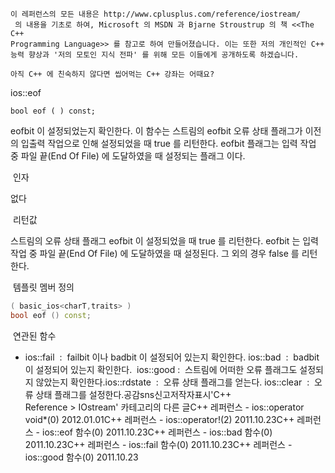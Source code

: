 

```warning
이 레퍼런스의 모든 내용은 http://www.cplusplus.com/reference/iostream/
 의 내용을 기초로 하여, Microsoft 의 MSDN 과 Bjarne Stroustrup 의 책 <<The C++ 
Programming Language>> 를 참고로 하여 만들어졌습니다. 이는 또한 저의 개인적인 C++ 능력 향상과 '저의 모토인 지식 전파' 를 위해 모든 이들에게 공개하도록 하겠습니다.
```

```info
아직 C++ 에 친숙하지 않다면 씹어먹는 C++ 강좌는 어때요?
```

ios::eof﻿

```info
bool eof ( ) const;
```


eofbit 이 설정되었는지 확인한다.
이 함수는 스트림의 eofbit 오류 상태 플래그가 이전의 입출력 작업으로 인해 설정되었을 때 true 를 리턴한다. eofbit 플래그는 입력 작업 중 파일 끝(End Of File) 에 도달하였을 때 설정되는 플래그 이다. 

 인자

없다

 리턴값

스트림의 오류 상태 플래그 eofbit 이 설정되었을 때 true 를 리턴한다. eofbit 는 입력 작업 중 파일 끝(End Of File) 에 도달하였을 때 설정된다. 그 외의 경우 false 를 리턴한다.

 템플릿 멤버 정의

```cpp
( basic_ios<charT,traits> )    
bool eof () const;
```


 연관된 함수

* ios::fail  :  failbit 이나 badbit 이 설정되어 있는지 확인한다. 
ios::bad  :  badbit 이 설정되어 있는지 확인한다.  
ios::good :  스트림에 어떠한 오류 플래그도 설정되지 않았는지 확인한다.ios::rdstate  :  오류 상태 플래그를 얻는다. ios::clear  :  오류 상태 플래그를 설정한다.공감sns신고저작자표시'C++ Reference > IOstream' 카테고리의 다른 글C++ 레퍼런스 - ios::operator void*(0)
2012.01.01C++ 레퍼런스 - ios::operator!(2)
2011.10.23C++ 레퍼런스 - ios::eof 함수(0)
2011.10.23C++ 레퍼런스 - ios::bad 함수(0)
2011.10.23C++ 레퍼런스 - ios::fail 함수(0)
2011.10.23C++ 레퍼런스 - ios::good 함수(0)
2011.10.23

